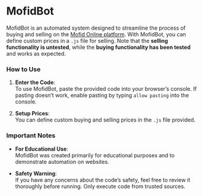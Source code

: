 # MofidBot

MofidBot is an automated system designed to streamline the process of buying and selling on the [Mofid Online platform](https://t.mofidonline.com/). With MofidBot, you can define custom prices in a `.js` file for selling. Note that the **selling functionality is untested**, while the **buying functionality has been tested** and works as expected.

### How to Use

1. **Enter the Code**:  
   To use MofidBot, paste the provided code into your browser’s console. If pasting doesn’t work, enable pasting by typing `allow pasting` into the console.

2. **Setup Prices**:  
   You can define custom buying and selling prices in the `.js` file provided.

### Important Notes

- **For Educational Use**:  
   MofidBot was created primarily for educational purposes and to demonstrate automation on websites.

- **Safety Warning**:  
   If you have any concerns about the code’s safety, feel free to review it thoroughly before running. Only execute code from trusted sources.
